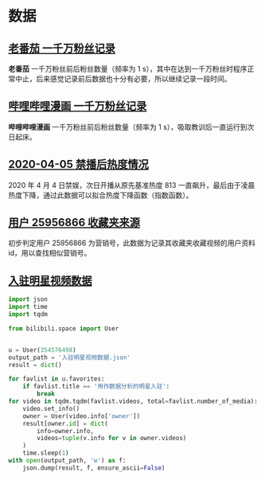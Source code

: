 # 数据
## [老番茄 一千万粉丝记录](老番茄_一千万粉丝记录.txt)
**老番茄** 一千万粉丝前后粉丝数量（频率为 1 s），其中在达到一千万粉丝时程序正常中止，后来感觉记录前后数据也十分有必要，所以继续记录一段时间。


## [哔哩哔哩漫画 一千万粉丝记录](哔哩哔哩漫画_一千万粉丝记录.txt)
**哔哩哔哩漫画** 一千万粉丝前后粉丝数量（频率为 1 s），吸取教训后一直运行到次日起床。


## [2020-04-05 禁播后热度情况](2020-04-05_禁播后热度情况.txt)
2020 年 4 月 4 日禁娱，次日开播从原先基准热度 813 一直飙升，最后由于凌晨热度下降，通过此数据可以拟合热度下降函数（指数函数）。


## [用户 25956866 收藏夹来源](用户_25956866_收藏夹来源.json)
初步判定用户 25956866 为营销号，此数据为记录其收藏夹收藏视频的用户资料 id，用以查找相似营销号。


## [入驻明星视频数据](入驻明星视频数据.json)
```python
import json
import time
import tqdm

from bilibili.space import User


u = User(354576498)
output_path = '入驻明星视频数据.json'
result = dict()

for favlist in u.favorites:
    if favlist.title == '用作数据分析的明星入驻':
        break
for video in tqdm.tqdm(favlist.videos, total=favlist.number_of_media):
    video.set_info()
    owner = User(video.info['owner'])
    result[owner.id] = dict(
        info=owner.info,
        videos=tuple(v.info for v in owner.videos)
    )
    time.sleep(1)
with open(output_path, 'w') as f:
    json.dump(result, f, ensure_ascii=False)
```
